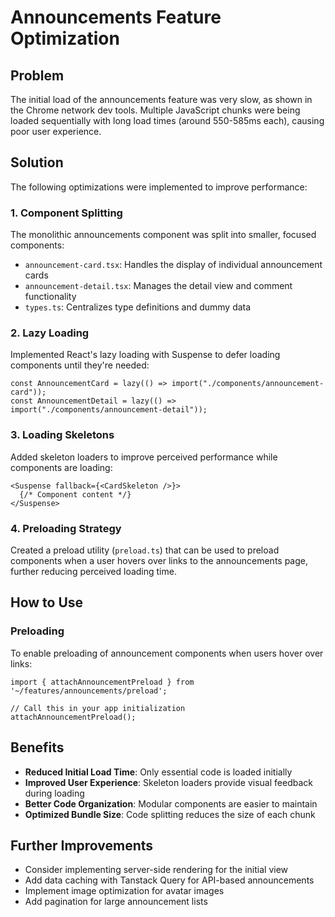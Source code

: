 # Announcements Feature Optimization

## Problem
The initial load of the announcements feature was very slow, as shown in the Chrome network dev tools. Multiple JavaScript chunks were being loaded sequentially with long load times (around 550-585ms each), causing poor user experience.

## Solution
The following optimizations were implemented to improve performance:

### 1. Component Splitting
The monolithic announcements component was split into smaller, focused components:
- `announcement-card.tsx`: Handles the display of individual announcement cards
- `announcement-detail.tsx`: Manages the detail view and comment functionality
- `types.ts`: Centralizes type definitions and dummy data

### 2. Lazy Loading
Implemented React's lazy loading with Suspense to defer loading components until they're needed:
```tsx
const AnnouncementCard = lazy(() => import("./components/announcement-card"));
const AnnouncementDetail = lazy(() => import("./components/announcement-detail"));
```

### 3. Loading Skeletons
Added skeleton loaders to improve perceived performance while components are loading:
```tsx
<Suspense fallback={<CardSkeleton />}>
  {/* Component content */}
</Suspense>
```

### 4. Preloading Strategy
Created a preload utility (`preload.ts`) that can be used to preload components when a user hovers over links to the announcements page, further reducing perceived loading time.

## How to Use

### Preloading
To enable preloading of announcement components when users hover over links:

```tsx
import { attachAnnouncementPreload } from '~/features/announcements/preload';

// Call this in your app initialization
attachAnnouncementPreload();
```

## Benefits

- **Reduced Initial Load Time**: Only essential code is loaded initially
- **Improved User Experience**: Skeleton loaders provide visual feedback during loading
- **Better Code Organization**: Modular components are easier to maintain
- **Optimized Bundle Size**: Code splitting reduces the size of each chunk

## Further Improvements

- Consider implementing server-side rendering for the initial view
- Add data caching with Tanstack Query for API-based announcements
- Implement image optimization for avatar images
- Add pagination for large announcement lists